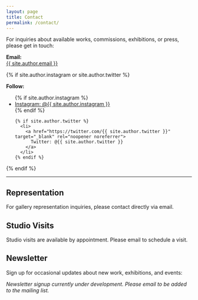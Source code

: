 ```yaml
---
layout: page
title: Contact
permalink: /contact/
---
```


For inquiries about available works, commissions, exhibitions, or press, please get in touch:

<div class="contact-info">

<div class="contact-email">
  <strong>Email:</strong><br>
  <a href="mailto:{{ site.author.email }}">{{ site.author.email }}</a>
</div>

{% if site.author.instagram or site.author.twitter %}
<div class="contact-social">
  <strong>Follow:</strong>
  <ul>
    {% if site.author.instagram %}
      <li>
        <a href="https://instagram.com/{{ site.author.instagram }}" target="_blank" rel="noopener noreferrer">
          Instagram: @{{ site.author.instagram }}
        </a>
      </li>
    {% endif %}

    {% if site.author.twitter %}
      <li>
        <a href="https://twitter.com/{{ site.author.twitter }}" target="_blank" rel="noopener noreferrer">
          Twitter: @{{ site.author.twitter }}
        </a>
      </li>
    {% endif %}
  </ul>
</div>
{% endif %}

</div>

---

## Representation

For gallery representation inquiries, please contact directly via email.

## Studio Visits

Studio visits are available by appointment. Please email to schedule a visit.

## Newsletter

Sign up for occasional updates about new work, exhibitions, and events:

*Newsletter signup currently under development. Please email to be added to the mailing list.*
